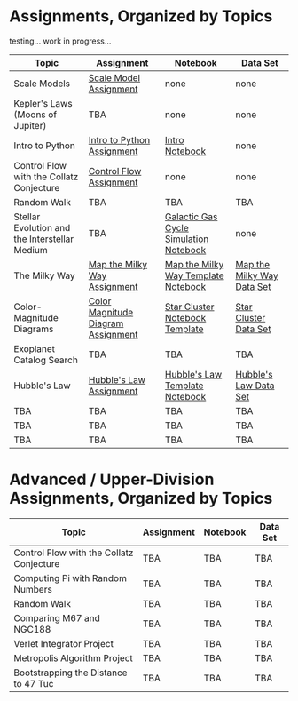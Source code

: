 # Assignments, Organized by Topics

testing... work in progress...


| Topic | Assignment | Notebook | Data Set |
|-------|------------|----------|----------|
|Scale Models| [Scale Model Assignment](../Labs/ScaleModelExcelTutorial/Lab_ScaleModelSpreadsheetIntro.pdf) | none | none |
| Kepler's Laws (Moons of Jupiter) | TBA | none | none |
| Intro to Python | [Intro to Python Assignment](../Labs/introToPython/Lab_introPython.pdf) | [Intro Notebook](../Labs/introToPython/intropythontutorial.ipynb) | none |
| Control Flow with the Collatz Conjecture | [Control Flow Assignment](../Labs/ControlFlowCollatz/Lab_controlFlowCollatz.pdf) | none | none |
| Random Walk | TBA | TBA | TBA |
| Stellar Evolution and the Interstellar Medium | TBA | [Galactic Gas Cycle Simulation Notebook](https://www.kaggle.com/code/austinhinkel/stellarlifecyclessimulation) | none |
|The Milky Way| [Map the Milky Way Assignment](../Labs/MapOfLocalGalaxy/Lab_MapNearbyMilkyWay.pdf) | [Map the Milky Way Template Notebook](https://www.kaggle.com/code/austinhinkel/plottingtutorial-mapthelocalmilkyway) |[Map the Milky Way Data Set](https://www.kaggle.com/datasets/austinhinkel/galacticcoordswithgaia)|
|Color-Magnitude Diagrams| [Color Magnitude Diagram Assignment](../Labs/GaiaColorMagnitudeLab/Lab_TwoClustersCMD.pdf) | [Star Cluster Notebook Template](https://www.kaggle.com/code/austinhinkel/twoclustercmd-template) | [Star Cluster Data Set](https://www.kaggle.com/datasets/austinhinkel/gaia-dr3-data-for-comparing-two-star-clusters) |
| Exoplanet Catalog Search | TBA | TBA | TBA |
| Hubble's Law | [Hubble's Law Assignment](../Labs/HubblesLaw/Lab_HubblesLaw.pdf) | [Hubble's Law Template Notebook](https://www.kaggle.com/code/austinhinkel/hubbleslawtemplate) | [Hubble's Law Data Set](https://www.kaggle.com/datasets/austinhinkel/hubble-law-astronomy-lab) |
| TBA | TBA | TBA | TBA |
| TBA | TBA | TBA | TBA |
| TBA | TBA | TBA | TBA |



# Advanced / Upper-Division Assignments, Organized by Topics


| Topic | Assignment | Notebook | Data Set |
|-------|------------|----------|----------|
| Control Flow with the Collatz Conjecture | TBA | TBA | TBA |
| Computing Pi with Random Numbers | TBA | TBA | TBA |
| Random Walk | TBA | TBA | TBA |
| Comparing M67 and NGC188 | TBA | TBA | TBA |
| Verlet Integrator Project | TBA | TBA | TBA |
| Metropolis Algorithm Project | TBA | TBA | TBA |
| Bootstrapping the Distance to 47 Tuc | TBA | TBA | TBA |
